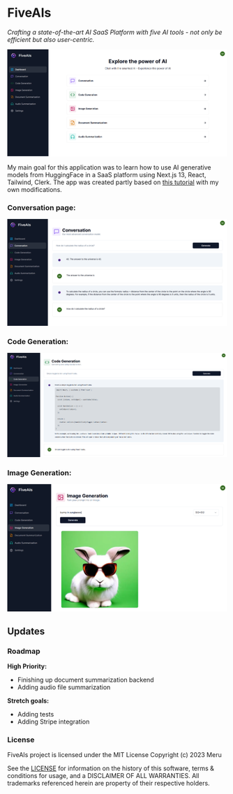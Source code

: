 # FiveAIs
_Crafting a state-of-the-art AI SaaS Platform with five AI tools - not only be efficient but also user-centric._

![Alt text](/public/main.png)

My main goal for this application was to learn how to use AI generative models from HuggingFace in a SaaS platform using Next.js 13, React, Tailwind, Clerk. The app was created partly based on [this tutorial](https://github.com/AntonioErdeljac/next13-ai-saas/tree/master) with my own modifications.

### Conversation page:

![Alt text](/public/conversation.png)

### Code Generation:

![Alt text](/public/code.png)

### Image Generation:

![Alt text](/public/imagegen.png)

## Updates

### Roadmap

**High Priority:**

* Finishing up document summarization backend
* Adding audio file summarization

**Stretch goals:**

* Adding tests
* Adding Stripe integration

### License

FiveAIs project is licensed under the MIT License Copyright (c) 2023 Meru 

See the [LICENSE](/LICENSE) for information on the history of this software, terms & conditions for usage, and a DISCLAIMER OF ALL WARRANTIES. All trademarks referenced herein are property of their respective holders.
